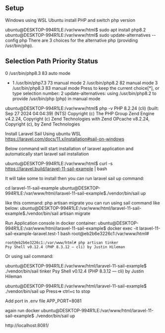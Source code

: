 ## Setup 
Windows using WSL Ubuntu install PHP and switch php version

ubuntu@DESKTOP-994R1LE:/var/www/html$ sudo apt install php8.2
ubuntu@DESKTOP-994R1LE:/var/www/html$ sudo update-alternatives --config php
There are 3 choices for the alternative php (providing /usr/bin/php).

  Selection    Path             Priority   Status
------------------------------------------------------------
  0            /usr/bin/php8.3   83        auto mode
* 1            /usr/bin/php7.3   73        manual mode
  2            /usr/bin/php8.2   82        manual mode
  3            /usr/bin/php8.3   83        manual mode
Press <enter> to keep the current choice[*], or type selection number: 2
update-alternatives: using /usr/bin/php8.2 to provide /usr/bin/php (php) in manual mode

ubuntu@DESKTOP-994R1LE:/var/www/html$ php -v
PHP 8.2.24 (cli) (built: Sep 27 2024 04:04:39) (NTS)
Copyright (c) The PHP Group
Zend Engine v4.2.24, Copyright (c) Zend Technologies
    with Zend OPcache v8.2.24, Copyright (c), by Zend Technologies


Install Laravel Sail Using ubuntu WSL
https://laravel.com/docs/11.x/installation#sail-on-windows


Below command will start installation of laravel application and automatically start laravel sail installation 

ubuntu@DESKTOP-994R1LE:/var/www/html$ curl -s https://laravel.build/laravel-11-sail-example | bash

It will take some to install then you can run laravel sail up command:

cd laravel-11-sail-example 
ubuntu@DESKTOP-994R1LE:/var/www/html/laravel-11-sail-example$./vendor/bin/sail up

like this command: php artisan migrate 
you can run using sail command like below:
ubuntu@DESKTOP-994R1LE:/var/www/html/laravel-11-sail-example$./vendor/bin/sail artisan migrate


Run Application console in docker container:
	ubuntu@DESKTOP-994R1LE:/var/www/html/laravel-11-sail-example$ docker exec -it laravel-11-sail-example-laravel.test-1 bash
	root@eb2b6e3226c1:/var/www/html#

	root@eb2b6e3226c1:/var/www/html# php artisan tinker
	Psy Shell v0.12.4 (PHP 8.3.12 — cli) by Justin Hileman
	
Or using sail command:

ubuntu@DESKTOP-994R1LE:/var/www/html/laravel-11-sail-example$ ./vendor/bin/sail tinker
Psy Shell v0.12.4 (PHP 8.3.12 — cli) by Justin Hileman
>
	

ubuntu@DESKTOP-994R1LE:/var/www/html/laravel-11-sail-example$ ./vendor/bin/sail up
Press=> ctrl+c to stop 

Add port in .env file
APP_PORT=8081

again run docker 
ubuntu@DESKTOP-994R1LE:/var/www/html/laravel-11-sail-example$ ./vendor/bin/sail up

http://localhost:8081/